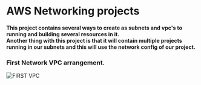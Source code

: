 # AWS Networking projects
**This project contains several ways to create as subnets and vpc's to running and building several resources in it.**</br>
**Another thing with this project is that it will contain multiple projects running in our subnets and this will use the network config of our project.</br>**
### First Network VPC arrangement.
![FIRST VPC]()
